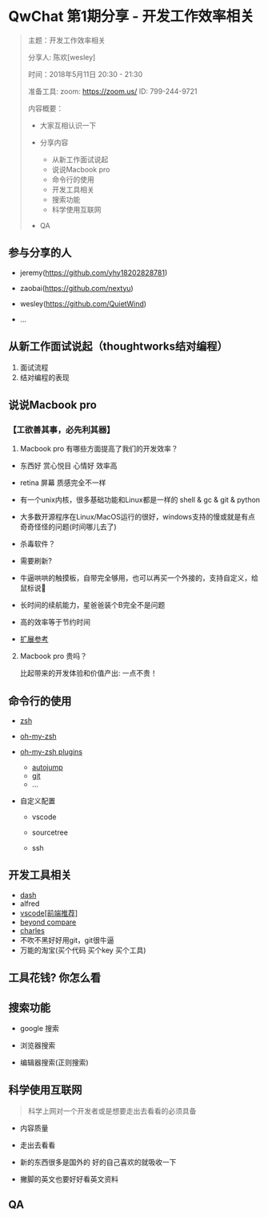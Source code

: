 # QwChat 第1期分享 - 开发工作效率相关

> 主题：开发工作效率相关
>
> 分享人: 陈欢[wesley]
> 
> 时间：2018年5月11日 20:30 - 21:30
> 
> 准备工具:  zoom: https://zoom.us/  ID: 799-244-9721
> 
> 内容概要：
> 
> - 大家互相认识一下
>
> - 分享内容
>   - 从新工作面试说起
>   - 说说Macbook pro
>   - 命令行的使用
>   - 开发工具相关
>   - 搜索功能
>   - 科学使用互联网
> - QA

## 参与分享的人

- jeremy(https://github.com/yhy18202828781)

- zaobai(https://github.com/nextyu)

- wesley(https://github.com/QuietWind)

- ...

## 从新工作面试说起（thoughtworks结对编程）

1. 面试流程
2. 结对编程的表现


## 说说Macbook pro

### 【工欲善其事，必先利其器】

1. Macbook pro 有哪些方面提高了我们的开发效率？

- 东西好 赏心悦目 心情好 效率高

- retina 屏幕 质感完全不一样

- 有一个unix内核，很多基础功能和Linux都是一样的 shell & gc & git & python

- 大多数开源程序在Linux/MacOS运行的很好，windows支持的慢或就是有点奇奇怪怪的问题(时间哪儿去了)

- 杀毒软件？

- 需要刷新?

- 牛逼哄哄的触摸板，自带完全够用，也可以再买一个外接的，支持自定义，给鼠标说👋

- 长时间的续航能力，星爸爸装个B完全不是问题

- 高的效率等于节约时间

- [扩展参考](https://zhuanlan.zhihu.com/mactalk)

2. Macbook pro 贵吗？

    比起带来的开发体验和价值产出: 一点不贵！

## 命令行的使用

- [zsh](http://www.zsh.org/)

- [oh-my-zsh](https://github.com/robbyrussell/oh-my-zsh)

- [oh-my-zsh plugins](https://github.com/robbyrussell/oh-my-zsh/wiki/Plugins)

    - [autojump](https://github.com/wting/autojump)
    - [git](https://github.com/robbyrussell/oh-my-zsh/wiki/Plugins#git)
    - ...
    
- 自定义配置

    - vscode

    - sourcetree

    - ssh

## 开发工具相关

- [dash](https://kapeli.com/dash)
- alfred
- [vscode[前端推荐]](https://code.visualstudio.com/updates/v1_23#_npm-script-running)
- [beyond compare](https://www.scootersoftware.com/)
- [charles](https://www.charlesproxy.com/)
- 不吹不黑好好用git，git很牛逼
- 万能的淘宝(买个代码 买个key 买个工具)

## 工具花钱? 你怎么看

## 搜索功能

- google 搜索

- 浏览器搜索

- 编辑器搜索(正则搜索)



## 科学使用互联网

> 科学上网对一个开发者或是想要走出去看看的必须具备

- 内容质量

- 走出去看看

- 新的东西很多是国外的 好的自己喜欢的就吸收一下

- 撇脚的英文也要好好看英文资料

## QA








